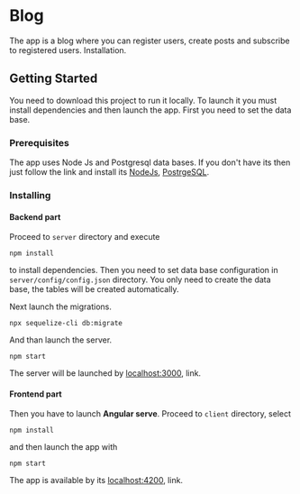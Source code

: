 # Blog

The app is a blog where you can register users, create posts and subscribe to registered users.
Installation.

## Getting Started
You need to download this project to run it locally.
To launch it you must install dependencies and then launch the app. First you need to set the data base.

### Prerequisites

The app uses Node Js and Postgresql data bases. 
If you don't have its then just follow the link and install its 
[NodeJs](https://nodejs.org), 
[PostrgeSQL](https://www.postgresql.org/).


### Installing 

#### Backend part
Proceed to `server` directory and execute

```
npm install
```
to install dependencies.
Then you need to set data base configuration in `server/config/config.json` directory. 
You only need to create the data base, the tables will be created automatically.

Next launch the migrations. 

```
npx sequelize-cli db:migrate
```
And than launch the server.

```
npm start
```

The server will be launched by [localhost:3000](http://localhost:3000), link.

#### Frontend part

Then you have to launch <strong>Angular serve</strong>. 
Proceed to `client` directory, select 
```
npm install
```
and then launch the app with 
```
npm start
```
The app is available by its [localhost:4200](http://localhost:4200), link.


